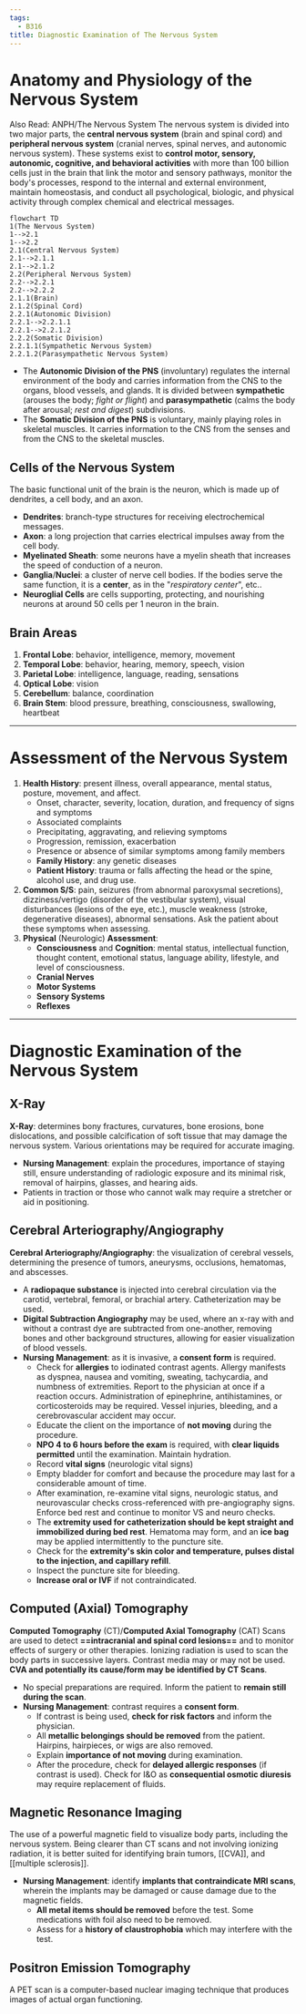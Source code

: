 ```yaml
---
tags:
  - B316
title: Diagnostic Examination of The Nervous System
---
```

# Anatomy and Physiology of the Nervous System
Also Read: ANPH/The Nervous System
The nervous system is divided into two major parts, the **central nervous system** (brain and spinal cord) and **peripheral nervous system** (cranial nerves, spinal nerves, and autonomic nervous system). These systems exist to **control motor, sensory, autonomic, cognitive, and behavioral activities** with more than 100 billion cells just in the brain that link the motor and sensory pathways, monitor the body's processes, respond to the internal and external environment, maintain homeostasis, and conduct all psychological, biologic, and physical activity through complex chemical and electrical messages.
```mermaid
flowchart TD
1(The Nervous System)
1-->2.1
1-->2.2
2.1(Central Nervous System)
2.1-->2.1.1
2.1-->2.1.2
2.2(Peripheral Nervous System)
2.2-->2.2.1
2.2-->2.2.2
2.1.1(Brain)
2.1.2(Spinal Cord)
2.2.1(Autonomic Division)
2.2.1-->2.2.1.1
2.2.1-->2.2.1.2
2.2.2(Somatic Division)
2.2.1.1(Sympathetic Nervous System)
2.2.1.2(Parasympathetic Nervous System)
```
- The **Autonomic Division of the PNS** (involuntary) regulates the internal environment of the body and carries information from the CNS to the organs, blood vessels, and glands. It is divided between **sympathetic** (arouses the body; *fight or flight*) and **parasympathetic** (calms the body after arousal; *rest and digest*) subdivisions.
- The **Somatic Division of the PNS** is voluntary, mainly playing roles in skeletal muscles. It carries information to the CNS from the senses and from the CNS to the skeletal muscles.
## Cells of the Nervous System
The basic functional unit of the brain is the neuron, which is made up of dendrites, a cell body, and an axon.
- **Dendrites**: branch-type structures for receiving electrochemical messages.
- **Axon**: a long projection that carries electrical impulses away from the cell body.
- **Myelinated Sheath**: some neurons have a myelin sheath that increases the speed of conduction of a neuron.
- **Ganglia**/**Nuclei**: a cluster of nerve cell bodies. If the bodies serve the same function, it is a **center**, as in the "*respiratory center*", etc..
- **Neuroglial Cells** are cells supporting, protecting, and nourishing neurons at around 50 cells per 1 neuron in the brain.
## Brain Areas
1. **Frontal Lobe**: behavior, intelligence, memory, movement
2. **Temporal Lobe**: behavior, hearing, memory, speech, vision
3. **Parietal Lobe**: intelligence, language, reading, sensations
4. **Optical Lobe**: vision
5. **Cerebellum**: balance, coordination
6. **Brain Stem**: blood pressure, breathing, consciousness, swallowing, heartbeat
___
# Assessment of the Nervous System
1. **Health History**: present illness, overall appearance, mental status, posture, movement, and affect.
	- Onset, character, severity, location, duration, and frequency of signs and symptoms
	- Associated complaints
	- Precipitating, aggravating, and relieving symptoms
	- Progression, remission, exacerbation
	- Presence or absence of similar symptoms among family members
	- **Family History**: any genetic diseases
	- **Patient History**: trauma or falls affecting the head or the spine, alcohol use, and drug use.
2. **Common S/S**: pain, seizures (from abnormal paroxysmal secretions), dizziness/vertigo (disorder of the vestibular system), visual disturbances (lesions of the eye, etc.), muscle weakness (stroke, degenerative diseases), abnormal sensations. Ask the patient about these symptoms when assessing.
3. **Physical** (Neurologic) **Assessment**:
	- **Consciousness** and **Cognition**: mental status, intellectual function, thought content, emotional status, language ability, lifestyle, and level of consciousness.
	- **Cranial Nerves**
	- **Motor Systems**
	- **Sensory Systems**
	- **Reflexes**
___
# Diagnostic Examination of the Nervous System
## X-Ray
**X-Ray**: determines bony fractures, curvatures, bone erosions, bone dislocations, and possible calcification of soft tissue that may damage the nervous system. Various orientations may be required for accurate imaging.
- **Nursing Management**: explain the procedures, importance of staying still, ensure understanding of radiologic exposure and its minimal risk, removal of hairpins, glasses, and hearing aids.
- Patients in traction or those who cannot walk may require a stretcher or aid in positioning.
## Cerebral Arteriography/Angiography
**Cerebral Arteriography/Angiography**: the visualization of cerebral vessels, determining the presence of tumors, aneurysms, occlusions, hematomas, and abscesses.
- A **radiopaque substance** is injected into cerebral circulation via the carotid, vertebral, femoral, or brachial artery. Catheterization may be used.
- **Digital Subtraction Angiography** may be used, where an x-ray with and without a contrast dye are subtracted from one-another, removing bones and other background structures, allowing for easier visualization of blood vessels.
- **Nursing Management**: as it is invasive, a **consent form** is required.
	- Check for **allergies** to iodinated contrast agents. Allergy manifests as dyspnea, nausea and vomiting, sweating, tachycardia, and numbness of extremities. Report to the physician at once if a reaction occurs. Administration of epinephrine, antihistamines, or corticosteroids may be required. Vessel injuries, bleeding, and a cerebrovascular accident may occur.
	- Educate the client on the importance of **not moving** during the procedure.
	- **NPO 4 to 6 hours before the exam** is required, with **clear liquids permitted** until the examination. Maintain hydration.
	- Record **vital signs** (neurologic vital signs)
	- Empty bladder for comfort and because the procedure may last for a considerable amount of time.
	- After examination, re-examine vital signs, neurologic status, and neurovascular checks cross-referenced with pre-angiography signs. Enforce bed rest and continue to monitor VS and neuro checks.
	- The **extremity used for catheterization should be kept straight and immobilized during bed rest**. Hematoma may form, and an **ice bag** may be applied intermittently to the puncture site.
	- Check for the **extremity's skin color and temperature, pulses distal to the injection, and capillary refill**.
	- Inspect the puncture site for bleeding.
	- **Increase oral or IVF** if not contraindicated.
## Computed (Axial) Tomography
**Computed Tomography** (CT)/**Computed Axial Tomography** (CAT) Scans are used to detect **==intracranial and spinal cord lesions==** and to monitor effects of surgery or other therapies. Ionizing radiation is used to scan the body parts in successive layers. Contrast media may or may not be used. **CVA and potentially its cause/form may be identified by CT Scans**.
- No special preparations are required. Inform the patient to **remain still during the scan**.
- **Nursing Management**: contrast requires a **consent form**.
	- If contrast is being used, **check for risk factors** and inform the physician.
	- All **metallic belongings should be removed** from the patient. Hairpins, hairpieces, or wigs are also removed.
	- Explain **importance of not moving** during examination.
	- After the procedure, check for **delayed allergic responses** (if contrast is used). Check for I&O as **consequential osmotic diuresis** may require replacement of fluids.
## Magnetic Resonance Imaging
The use of a powerful magnetic field to visualize body parts, including the nervous system. Being clearer than CT scans and not involving ionizing radiation, it is better suited for identifying brain tumors, [[CVA]], and [[multiple sclerosis]].
- **Nursing Management**: identify **implants that contraindicate MRI scans**, wherein the implants may be damaged or cause damage due to the magnetic fields.
	- **All metal items should be removed** before the test. Some medications with foil also need to be removed.
	- Assess for a **history of claustrophobia** which may interfere with the test.
## Positron Emission Tomography
A PET scan is a computer-based nuclear imaging technique that produces images of actual organ functioning.